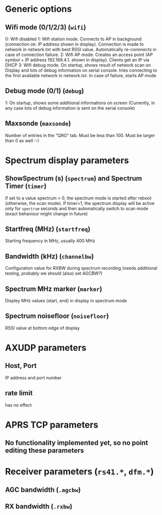 # Generic options

## Wifi mode (0/1/2/3) (``wifi``)
0: Wifi disabled
1: Wifi station mode. Connects to AP in background (connection ok: IP address shown in display). Connection is made to network in network.txt with best RSSI value. Automatically re-connnects in case of connection failure.
2: Wifi AP mode. Creates an access point (AP symbol + IP address 192.168.4.1. shown in display). Clients get an IP via DHCP
3: Wifi debug mode. On startup, shows result of network scan on Display and lots of debug information on serial console. tries connecting to the first available network in network.txt. In case of failure, starts AP mode

## Debug mode (0/1) (``debug``)
1: On startup, shows some additional informations on screen
(Currently, in any case lots of debug information is sent on the serial console)

## Maxsonde (``maxsonde``)
Number of entries in the "QRG" tab. Must be less than 100. Must be larger than 0 as well :-)

# Spectrum display parameters

## ShowSpectrum (s) (``spectrum``) and Spectrum Timer (``timer``)
If set to a value spectrum > 0, the spectrum mode is started after reboot (otherwise, the scan mode).
If timer=1, the spectrum display will be active only for ``spectrum`` seconds and then automatically switch to scan mode
(exact behaviour might change in future)

## Startfreq (MHz) (``startfreq``)
Starting frequency in MHz, usually 400 MHz

## Bandwidth (kHz) (``channelbw``)
Configuration value for RXBW during spectrum recording (needs additional testing, probably we should (also) set AGCBW?)

## Spectrum MHz marker (``marker``)
Displey MHz values (start, end) in display in spectrum mode

## Spectrum noisefloor (``noisefloor``)
RSSI value at bottom edge of display

# AXUDP parameters
## Host, Port
IP address and port number

## rate limit
has no effect

# APRS TCP parameters
## No functionality implemented yet, so no point editing these parameters

# Receiver parameters (``rs41.*``, ``dfm.*``)
## AGC bandwidth (``.agcbw``)
## RX bandwidth (``.rxbw``)

